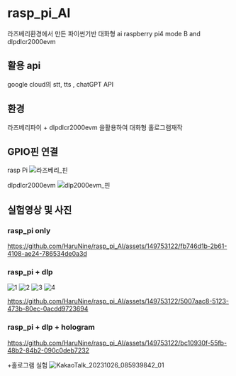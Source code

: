# rasp_pi_AI
라즈베리환경에서 만든 파이썬기반 대화형 ai
raspberry pi4 mode B and dlpdlcr2000evm
## 활용 api
google cloud의 stt, tts
, chatGPT API

## 환경
라즈베리파이 + dlpdlcr2000evm 을활용하여 대화형 홀로그램재작

## GPIO핀 연결
rasp Pi
![라즈베리_핀](https://github.com/HaruNine/rasp_pi_AI/assets/149753122/e9e713c9-e24b-4da6-9b6a-dfd4e3ff5f58)

dlpdlcr2000evm
![dlp2000evm_핀](https://github.com/HaruNine/rasp_pi_AI/assets/149753122/9c50be27-a5fc-4a43-9ae7-57a748303ab4)

## 실험영상 및 사진
### rasp_pi only


https://github.com/HaruNine/rasp_pi_AI/assets/149753122/fb746d1b-2b61-4108-ae24-786534de0a3d


### rasp_pi + dlp
![1](https://github.com/HaruNine/rasp_pi_AI/assets/149753122/6ec88d21-bf06-4f34-b178-e98fe97e77f0)
![2](https://github.com/HaruNine/rasp_pi_AI/assets/149753122/444d229b-2c89-453e-9a51-9f0d2dbe11dd)
![3](https://github.com/HaruNine/rasp_pi_AI/assets/149753122/7367cc21-3ba1-419d-ab60-3d31cc50d78f)
![4](https://github.com/HaruNine/rasp_pi_AI/assets/149753122/fd8c09b8-1b7c-4012-b361-afe66330851d)

https://github.com/HaruNine/rasp_pi_AI/assets/149753122/5007aac8-5123-473b-80ec-0acdd9723694

### rasp_pi + dlp + hologram

https://github.com/HaruNine/rasp_pi_AI/assets/149753122/bc10930f-55fb-48b2-84b2-090c0deb7232


+홀로그램 실험
![KakaoTalk_20231026_085939842_01](https://github.com/HaruNine/rasp_pi_AI/assets/149753122/1270b900-4c0b-4fc7-be55-e9f38de273c2)
